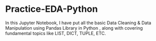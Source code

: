 # Practice-EDA-Python
In this Jupyter Notebook, I have put all the basic Data Cleaning &amp; Data Manipulation using Pandas Library in Python , along with covering fundamental topics like LIST, DICT, TUPLE, ETC.
